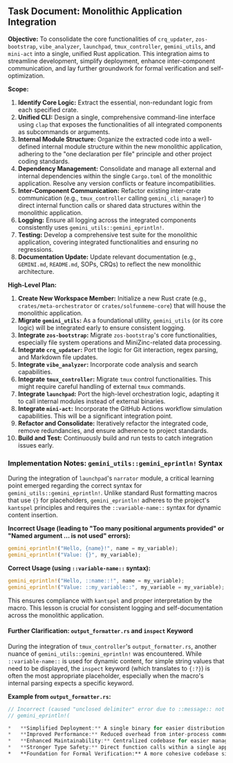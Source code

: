 ## Task Document: Monolithic Application Integration

**Objective:**
To consolidate the core functionalities of `crq_updater`, `zos-bootstrap`, `vibe_analyzer`, `launchpad`, `tmux_controller`, `gemini_utils`, and `mini-act` into a single, unified Rust application. This integration aims to streamline development, simplify deployment, enhance inter-component communication, and lay further groundwork for formal verification and self-optimization.

**Scope:**

1.  **Identify Core Logic:** Extract the essential, non-redundant logic from each specified crate.
2.  **Unified CLI:** Design a single, comprehensive command-line interface using `clap` that exposes the functionalities of all integrated components as subcommands or arguments.
3.  **Internal Module Structure:** Organize the extracted code into a well-defined internal module structure within the new monolithic application, adhering to the "one declaration per file" principle and other project coding standards.
4.  **Dependency Management:** Consolidate and manage all external and internal dependencies within the single `Cargo.toml` of the monolithic application. Resolve any version conflicts or feature incompatibilities.
5.  **Inter-Component Communication:** Refactor existing inter-crate communication (e.g., `tmux_controller` calling `gemini_cli_manager`) to direct internal function calls or shared data structures within the monolithic application.
6.  **Logging:** Ensure all logging across the integrated components consistently uses `gemini_utils::gemini_eprintln!`.
7.  **Testing:** Develop a comprehensive test suite for the monolithic application, covering integrated functionalities and ensuring no regressions.
8.  **Documentation Update:** Update relevant documentation (e.g., `GEMINI.md`, `README.md`, SOPs, CRQs) to reflect the new monolithic architecture.

**High-Level Plan:**

1.  **Create New Workspace Member:** Initialize a new Rust crate (e.g., `crates/meta-orchestrator` or `crates/solfunmeme-core`) that will house the monolithic application.
2.  **Migrate `gemini_utils`:** As a foundational utility, `gemini_utils` (or its core logic) will be integrated early to ensure consistent logging.
3.  **Integrate `zos-bootstrap`:** Migrate `zos-bootstrap`'s core functionalities, especially file system operations and MiniZinc-related data processing.
4.  **Integrate `crq_updater`:** Port the logic for Git interaction, regex parsing, and Markdown file updates.
5.  **Integrate `vibe_analyzer`:** Incorporate code analysis and search capabilities.
6.  **Integrate `tmux_controller`:** Migrate `tmux` control functionalities. This might require careful handling of external `tmux` commands.
7.  **Integrate `launchpad`:** Port the high-level orchestration logic, adapting it to call internal modules instead of external binaries.
8.  **Integrate `mini-act`:** Incorporate the GitHub Actions workflow simulation capabilities. This will be a significant integration point.
9.  **Refactor and Consolidate:** Iteratively refactor the integrated code, remove redundancies, and ensure adherence to project standards.
10. **Build and Test:** Continuously build and run tests to catch integration issues early.

    

### Implementation Notes: `gemini_utils::gemini_eprintln!` Syntax

During the integration of `launchpad`'s `narrator` module, a critical learning point emerged regarding the correct syntax for `gemini_utils::gemini_eprintln!`. Unlike standard Rust formatting macros that use `{}` for placeholders, `gemini_eprintln!` adheres to the project's `kantspel` principles and requires the `::variable-name::` syntax for dynamic content insertion.

**Incorrect Usage (leading to "Too many positional arguments provided" or "Named argument ... is not used" errors):**
```rust
gemini_eprintln!("Hello, {name}!", name = my_variable);
gemini_eprintln!("Value: {}", my_variable);
```

**Correct Usage (using `::variable-name::` syntax):**
```rust
gemini_eprintln!("Hello, ::name::!", name = my_variable);
gemini_eprintln!("Value: ::my_variable::", my_variable = my_variable);
```

This ensures compliance with `kantspel` and proper interpretation by the macro. This lesson is crucial for consistent logging and self-documentation across the monolithic application.

#### Further Clarification: `output_formatter.rs` and `inspect` Keyword

During the integration of `tmux_controller`'s `output_formatter.rs`, another nuance of `gemini_utils::gemini_eprintln!` was encountered. While `::variable-name::` is used for dynamic content, for simple string values that need to be displayed, the `inspect` keyword (which translates to `{:?}`) is often the most appropriate placeholder, especially when the macro's internal parsing expects a specific keyword.

**Example from `output_formatter.rs`:**
```rust
// Incorrect (caused "unclosed delimiter" error due to ::message:: not being a recognized keyword for general string interpolation)
// gemini_eprintln!(

*   **Simplified Deployment:** A single binary for easier distribution and execution.
*   **Improved Performance:** Reduced overhead from inter-process communication.
*   **Enhanced Maintainability:** Centralized codebase for easier management and refactoring.
*   **Stronger Type Safety:** Direct function calls within a single application can leverage Rust's type system more effectively.
*   **Foundation for Formal Verification:** A more cohesive codebase simplifies the path towards formal verification of the entire system.
